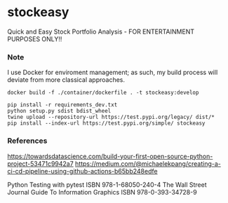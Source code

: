 # stockeasy
Quick and Easy Stock Portfolio Analysis - FOR ENTERTAINMENT PURPOSES ONLY!!

### Note
I use Docker for enviroment management; as such, my build process will deviate from more classical approaches. 

```
docker build -f ./container/dockerfile . -t stockeasy:develop

pip install -r requirements_dev.txt
python setup.py sdist bdist_wheel
twine upload --repository-url https://test.pypi.org/legacy/ dist/*
pip install --index-url https://test.pypi.org/simple/ stockeasy
```


### References
https://towardsdatascience.com/build-your-first-open-source-python-project-53471c9942a7
https://medium.com/@michaelekpang/creating-a-ci-cd-pipeline-using-github-actions-b65bb248edfe

Python Testing with pytest ISBN 978-1-68050-240-4
The Wall Street Journal Guide To Information Graphics ISBN 978-0-393-34728-9